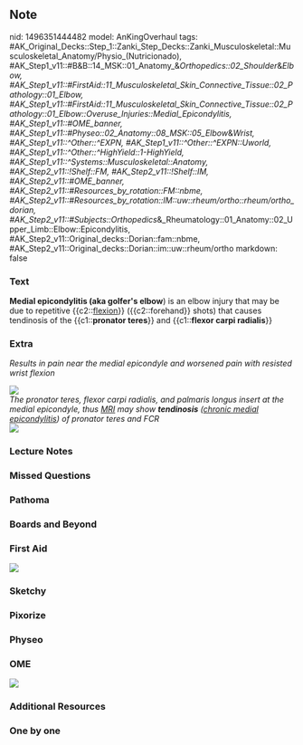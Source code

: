 ## Note
nid: 1496351444482
model: AnKingOverhaul
tags: #AK_Original_Decks::Step_1::Zanki_Step_Decks::Zanki_Musculoskeletal::Musculoskeletal_Anatomy/Physio_(Nutricionado), #AK_Step1_v11::#B&B::14_MSK::01_Anatomy_&_Orthopedics::02_Shoulder_&_Elbow, #AK_Step1_v11::#FirstAid::11_Musculoskeletal_Skin_Connective_Tissue::02_Pathology::01_Elbow, #AK_Step1_v11::#FirstAid::11_Musculoskeletal_Skin_Connective_Tissue::02_Pathology::01_Elbow::Overuse_Injuries::Medial_Epicondylitis, #AK_Step1_v11::#OME_banner, #AK_Step1_v11::#Physeo::02_Anatomy::08_MSK::05_Elbow_&_Wrist, #AK_Step1_v11::^Other::^EXPN, #AK_Step1_v11::^Other::^EXPN::Uworld, #AK_Step1_v11::^Other::^HighYield::1-HighYield, #AK_Step1_v11::^Systems::Musculoskeletal::Anatomy, #AK_Step2_v11::!Shelf::FM, #AK_Step2_v11::!Shelf::IM, #AK_Step2_v11::#OME_banner, #AK_Step2_v11::#Resources_by_rotation::FM::nbme, #AK_Step2_v11::#Resources_by_rotation::IM::uw::rheum/ortho::rheum/ortho_dorian, #AK_Step2_v11::#Subjects::Orthopedics_&_Rheumatology::01_Anatomy::02_Upper_Limb::Elbow::Epicondylitis, #AK_Step2_v11::Original_decks::Dorian::fam::nbme, #AK_Step2_v11::Original_decks::Dorian::im::uw::rheum/ortho
markdown: false

### Text
<b>Medial epicondylitis (aka golfer's elbow</b>) is an elbow injury
that may be due to repetitive {{c2::<u>flexion</u>}}
({{c2::forehand}} shots) that causes tendinosis of the
{{c1::<b>pronator teres</b>}} and {{c1::<b>flexor carpi
radialis</b>}}

### Extra
<i>Results in pain near the medial epicondyle and worsened pain
with resisted wrist flexion</i>
<div>
  <i><img src="paste-17016660426753.jpg"></i>
</div>
<div>
  <i>The pronator teres, flexor carpi radialis, and palmaris longus
  insert at the medial epicondyle, thus <u>MRI</u> may show
  <b>tendinosis</b> (<u>chronic medial epicondylitis</u>) of
  pronator teres and FCR</i>
</div>
<div>
  <i><img src="paste-95361158873089.jpg"></i>
</div>

### Lecture Notes


### Missed Questions


### Pathoma


### Boards and Beyond


### First Aid
<img src="tmpaun68dgh.png">

### Sketchy


### Pixorize


### Physeo


### OME
<div class="ome-widget">
  <a href="https://onlinemeded.org?ref=anki"><img src=
  "_OME_AnkiFlashcards_General_4.png"></a>
</div>

### Additional Resources


### One by one

